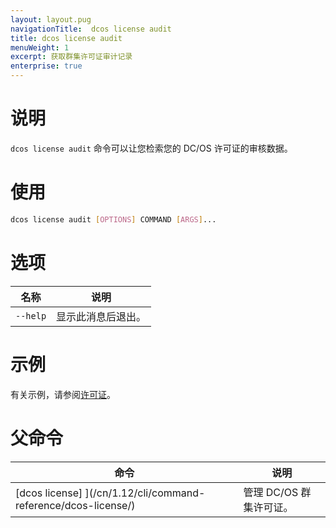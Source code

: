 ```yaml
---
layout: layout.pug
navigationTitle:  dcos license audit 
title: dcos license audit 
menuWeight: 1
excerpt: 获取群集许可证审计记录
enterprise: true
---
```


# 说明
`dcos license audit` 命令可以让您检索您的 DC/OS 许可证的审核数据。

# 使用

```bash
dcos license audit [OPTIONS] COMMAND [ARGS]...
```

# 选项

| 名称 | 说明 |
|---------|-------------|
| `--help` | 显示此消息后退出。 |



# 示例
有关示例，请参阅[许可证](/cn/1.12/administering-clusters/licenses/)。

# 父命令

| 命令 | 说明 |
|---------|-------------|
| [dcos license] ](/cn/1.12/cli/command-reference/dcos-license/) | 管理 DC/OS 群集许可证。 |